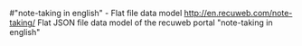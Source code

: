 #"note-taking in english" - Flat file data model
http://en.recuweb.com/note-taking/
Flat JSON file data model of the recuweb portal "note-taking in english"
